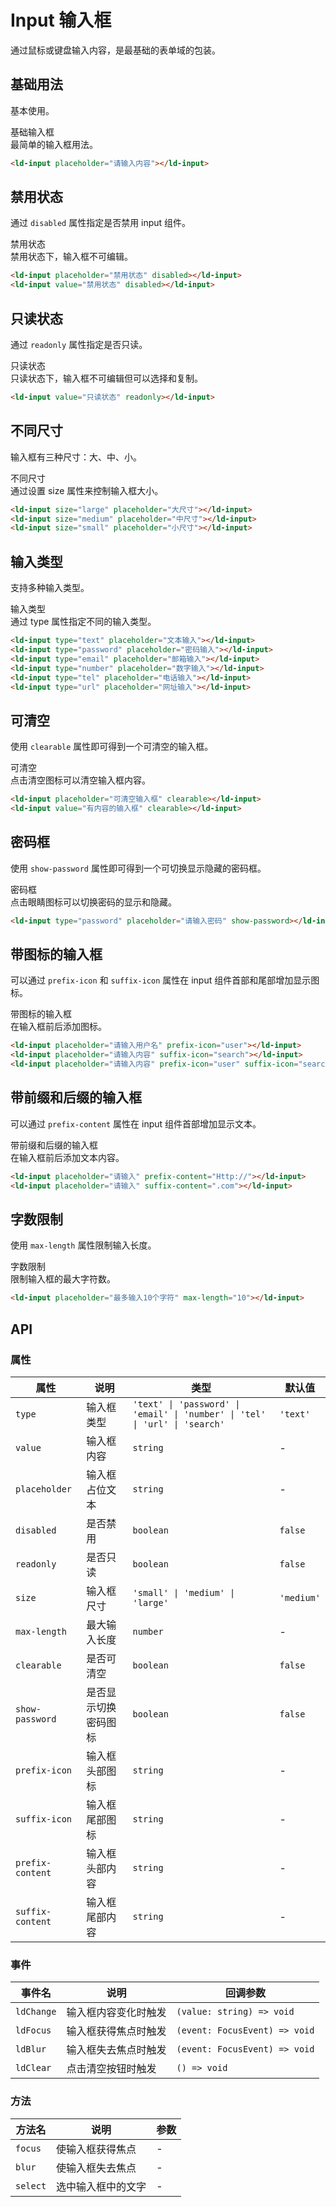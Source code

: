 # Input 输入框

通过鼠标或键盘输入内容，是最基础的表单域的包装。

## 基础用法

基本使用。

<div class="demo-container">
  <div class="demo-title">基础输入框</div>
  <div class="demo-description">最简单的输入框用法。</div>
  <div class="demo-showcase">
    <ld-input placeholder="请输入内容"></ld-input>
  </div>
  <div class="demo-code">

```html
<ld-input placeholder="请输入内容"></ld-input>
```

  </div>
</div>

## 禁用状态

通过 `disabled` 属性指定是否禁用 input 组件。

<div class="demo-container">
  <div class="demo-title">禁用状态</div>
  <div class="demo-description">禁用状态下，输入框不可编辑。</div>
  <div class="demo-showcase">
    <ld-input placeholder="禁用状态" disabled></ld-input>
    <ld-input value="禁用状态" disabled></ld-input>
  </div>
  <div class="demo-code">

```html
<ld-input placeholder="禁用状态" disabled></ld-input>
<ld-input value="禁用状态" disabled></ld-input>
```

  </div>
</div>

## 只读状态

通过 `readonly` 属性指定是否只读。

<div class="demo-container">
  <div class="demo-title">只读状态</div>
  <div class="demo-description">只读状态下，输入框不可编辑但可以选择和复制。</div>
  <div class="demo-showcase">
    <ld-input value="只读状态" readonly></ld-input>
  </div>
  <div class="demo-code">

```html
<ld-input value="只读状态" readonly></ld-input>
```

  </div>
</div>

## 不同尺寸

输入框有三种尺寸：大、中、小。

<div class="demo-container">
  <div class="demo-title">不同尺寸</div>
  <div class="demo-description">通过设置 size 属性来控制输入框大小。</div>
  <div class="demo-showcase vertical">
    <ld-input size="large" placeholder="大尺寸"></ld-input>
    <ld-input size="medium" placeholder="中尺寸"></ld-input>
    <ld-input size="small" placeholder="小尺寸"></ld-input>
  </div>
  <div class="demo-code">

```html
<ld-input size="large" placeholder="大尺寸"></ld-input>
<ld-input size="medium" placeholder="中尺寸"></ld-input>
<ld-input size="small" placeholder="小尺寸"></ld-input>
```

  </div>
</div>

## 输入类型

支持多种输入类型。

<div class="demo-container">
  <div class="demo-title">输入类型</div>
  <div class="demo-description">通过 type 属性指定不同的输入类型。</div>
  <div class="demo-showcase vertical">
    <ld-input type="text" placeholder="文本输入"></ld-input>
    <ld-input type="password" placeholder="密码输入"></ld-input>
    <ld-input type="email" placeholder="邮箱输入"></ld-input>
    <ld-input type="number" placeholder="数字输入"></ld-input>
    <ld-input type="tel" placeholder="电话输入"></ld-input>
    <ld-input type="url" placeholder="网址输入"></ld-input>
  </div>
  <div class="demo-code">

```html
<ld-input type="text" placeholder="文本输入"></ld-input>
<ld-input type="password" placeholder="密码输入"></ld-input>
<ld-input type="email" placeholder="邮箱输入"></ld-input>
<ld-input type="number" placeholder="数字输入"></ld-input>
<ld-input type="tel" placeholder="电话输入"></ld-input>
<ld-input type="url" placeholder="网址输入"></ld-input>
```

  </div>
</div>

## 可清空

使用 `clearable` 属性即可得到一个可清空的输入框。

<div class="demo-container">
  <div class="demo-title">可清空</div>
  <div class="demo-description">点击清空图标可以清空输入框内容。</div>
  <div class="demo-showcase">
    <ld-input placeholder="可清空输入框" clearable></ld-input>
    <ld-input value="有内容的输入框" clearable></ld-input>
  </div>
  <div class="demo-code">

```html
<ld-input placeholder="可清空输入框" clearable></ld-input>
<ld-input value="有内容的输入框" clearable></ld-input>
```

  </div>
</div>

## 密码框

使用 `show-password` 属性即可得到一个可切换显示隐藏的密码框。

<div class="demo-container">
  <div class="demo-title">密码框</div>
  <div class="demo-description">点击眼睛图标可以切换密码的显示和隐藏。</div>
  <div class="demo-showcase">
    <ld-input type="password" placeholder="请输入密码" show-password></ld-input>
  </div>
  <div class="demo-code">

```html
<ld-input type="password" placeholder="请输入密码" show-password></ld-input>
```

  </div>
</div>

## 带图标的输入框

可以通过 `prefix-icon` 和 `suffix-icon` 属性在 input 组件首部和尾部增加显示图标。

<div class="demo-container">
  <div class="demo-title">带图标的输入框</div>
  <div class="demo-description">在输入框前后添加图标。</div>
  <div class="demo-showcase vertical">
    <ld-input placeholder="请输入用户名" prefix-icon="user"></ld-input>
    <ld-input placeholder="请输入内容" suffix-icon="search"></ld-input>
    <ld-input placeholder="请输入内容" prefix-icon="user" suffix-icon="search"></ld-input>
  </div>
  <div class="demo-code">

```html
<ld-input placeholder="请输入用户名" prefix-icon="user"></ld-input>
<ld-input placeholder="请输入内容" suffix-icon="search"></ld-input>
<ld-input placeholder="请输入内容" prefix-icon="user" suffix-icon="search"></ld-input>
```

  </div>
</div>

## 带前缀和后缀的输入框

可以通过 `prefix-content` 属性在 input 组件首部增加显示文本。

<div class="demo-container">
  <div class="demo-title">带前缀和后缀的输入框</div>
  <div class="demo-description">在输入框前后添加文本内容。</div>
  <div class="demo-showcase vertical">
    <ld-input placeholder="请输入" prefix-content="Http://"></ld-input>
    <ld-input placeholder="请输入" suffix-content=".com"></ld-input>
  </div>
  <div class="demo-code">

```html
<ld-input placeholder="请输入" prefix-content="Http://"></ld-input>
<ld-input placeholder="请输入" suffix-content=".com"></ld-input>
```

  </div>
</div>

## 字数限制

使用 `max-length` 属性限制输入长度。

<div class="demo-container">
  <div class="demo-title">字数限制</div>
  <div class="demo-description">限制输入框的最大字符数。</div>
  <div class="demo-showcase">
    <ld-input placeholder="最多输入10个字符" max-length="10"></ld-input>
  </div>
  <div class="demo-code">

```html
<ld-input placeholder="最多输入10个字符" max-length="10"></ld-input>
```

  </div>
</div>

## API

### 属性

<table class="props-table">
  <thead>
    <tr>
      <th>属性</th>
      <th>说明</th>
      <th>类型</th>
      <th>默认值</th>
    </tr>
  </thead>
  <tbody>
    <tr>
      <td><code>type</code></td>
      <td>输入框类型</td>
      <td><code>'text' | 'password' | 'email' | 'number' | 'tel' | 'url' | 'search'</code></td>
      <td><code>'text'</code></td>
    </tr>
    <tr>
      <td><code>value</code></td>
      <td>输入框内容</td>
      <td><code>string</code></td>
      <td>-</td>
    </tr>
    <tr>
      <td><code>placeholder</code></td>
      <td>输入框占位文本</td>
      <td><code>string</code></td>
      <td>-</td>
    </tr>
    <tr>
      <td><code>disabled</code></td>
      <td>是否禁用</td>
      <td><code>boolean</code></td>
      <td><code>false</code></td>
    </tr>
    <tr>
      <td><code>readonly</code></td>
      <td>是否只读</td>
      <td><code>boolean</code></td>
      <td><code>false</code></td>
    </tr>
    <tr>
      <td><code>size</code></td>
      <td>输入框尺寸</td>
      <td><code>'small' | 'medium' | 'large'</code></td>
      <td><code>'medium'</code></td>
    </tr>
    <tr>
      <td><code>max-length</code></td>
      <td>最大输入长度</td>
      <td><code>number</code></td>
      <td>-</td>
    </tr>
    <tr>
      <td><code>clearable</code></td>
      <td>是否可清空</td>
      <td><code>boolean</code></td>
      <td><code>false</code></td>
    </tr>
    <tr>
      <td><code>show-password</code></td>
      <td>是否显示切换密码图标</td>
      <td><code>boolean</code></td>
      <td><code>false</code></td>
    </tr>
    <tr>
      <td><code>prefix-icon</code></td>
      <td>输入框头部图标</td>
      <td><code>string</code></td>
      <td>-</td>
    </tr>
    <tr>
      <td><code>suffix-icon</code></td>
      <td>输入框尾部图标</td>
      <td><code>string</code></td>
      <td>-</td>
    </tr>
    <tr>
      <td><code>prefix-content</code></td>
      <td>输入框头部内容</td>
      <td><code>string</code></td>
      <td>-</td>
    </tr>
    <tr>
      <td><code>suffix-content</code></td>
      <td>输入框尾部内容</td>
      <td><code>string</code></td>
      <td>-</td>
    </tr>
  </tbody>
</table>

### 事件

<table class="props-table">
  <thead>
    <tr>
      <th>事件名</th>
      <th>说明</th>
      <th>回调参数</th>
    </tr>
  </thead>
  <tbody>
    <tr>
      <td><code>ldChange</code></td>
      <td>输入框内容变化时触发</td>
      <td><code>(value: string) => void</code></td>
    </tr>
    <tr>
      <td><code>ldFocus</code></td>
      <td>输入框获得焦点时触发</td>
      <td><code>(event: FocusEvent) => void</code></td>
    </tr>
    <tr>
      <td><code>ldBlur</code></td>
      <td>输入框失去焦点时触发</td>
      <td><code>(event: FocusEvent) => void</code></td>
    </tr>
    <tr>
      <td><code>ldClear</code></td>
      <td>点击清空按钮时触发</td>
      <td><code>() => void</code></td>
    </tr>
  </tbody>
</table>

### 方法

<table class="props-table">
  <thead>
    <tr>
      <th>方法名</th>
      <th>说明</th>
      <th>参数</th>
    </tr>
  </thead>
  <tbody>
    <tr>
      <td><code>focus</code></td>
      <td>使输入框获得焦点</td>
      <td>-</td>
    </tr>
    <tr>
      <td><code>blur</code></td>
      <td>使输入框失去焦点</td>
      <td>-</td>
    </tr>
    <tr>
      <td><code>select</code></td>
      <td>选中输入框中的文字</td>
      <td>-</td>
    </tr>
  </tbody>
</table>
